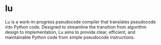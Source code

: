 # lu
Lu is a work-in-progress pseudocode compiler that translates pseudocode into Python code. Designed to streamline the transition from algorithm design to implementation, Lu aims to provide clear, efficient, and maintainable Python code from simple pseudocode instructions.
